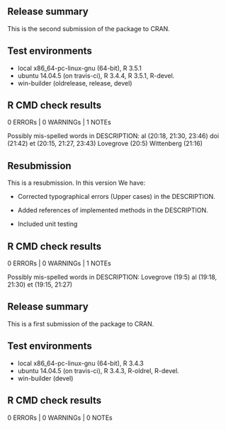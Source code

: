## Release summary

This is the second submission of the package to CRAN.

## Test environments

* local x86_64-pc-linux-gnu (64-bit), R 3.5.1
* ubuntu 14.04.5 (on travis-ci), R 3.4.4, R 3.5.1, R-devel.
* win-builder (oldrelease, release, devel)

## R CMD check results

0 ERRORs | 0 WARNINGs | 1 NOTEs

Possibly mis-spelled words in DESCRIPTION:
  al (20:18, 21:30, 23:46)
  doi (21:42)
  et (20:15, 21:27, 23:43)
  Lovegrove (20:5)
  Wittenberg (21:16)


## Resubmission

This is a resubmission. In this version We have:

* Corrected typographical errors (Upper cases) in the DESCRIPTION.

* Added references of implemented methods in the DESCRIPTION.

* Included unit testing


## R CMD check results

0 ERRORs | 0 WARNINGs | 1 NOTEs

Possibly mis-spelled words in DESCRIPTION:
    Lovegrove (19:5)
    al (19:18, 21:30)
    et (19:15, 21:27)

## Release summary

This is a first submission of the package to CRAN.

## Test environments

* local x86_64-pc-linux-gnu (64-bit), R 3.4.3
* ubuntu 14.04.5 (on travis-ci), R 3.4.3, R-oldrel, R-devel.
* win-builder (devel)

## R CMD check results

0 ERRORs | 0 WARNINGs | 0 NOTEs
